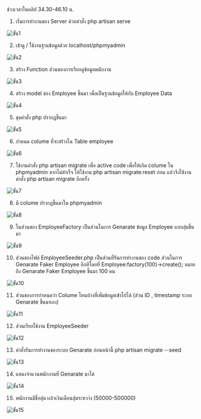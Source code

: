 ช่วงเวลาในคลิป 34.30-46.10 น.

1. เริ่มการทำงานของ Server ด้วยคำสั่ง php artisan serve

![ขั้น1](https://user-images.githubusercontent.com/69668143/163854266-2be977cf-5124-44e4-9fa0-543d447537c4.png)

2. เข้าดู / ใช้งานฐานข้อมูลด้วย localhost/phpmyadmin

![ขั้น2](https://user-images.githubusercontent.com/69668143/163854299-05eee96e-1d54-4ab0-adc5-77e266356bb4.png)

3. สร้าง Function ส่วนของการเรียกดูข้อมูลพนักงาน

![ขั้น3](https://user-images.githubusercontent.com/69668143/163854311-350173a1-56ee-43d6-9711-aef6ede66e7d.png)

4. สร้าง model ของ Employee ขึ้นมา เพื่อเป็นฐานข้อมูลให้กับ Employee Data

![ขั้น4](https://user-images.githubusercontent.com/69668143/163854339-1f0c3ae7-6146-4f32-9f65-84434f8c8c59.png)

5. ชุดคำสั่ง php ปรากฏขึ้นมา
 
![ขั้น5](https://user-images.githubusercontent.com/69668143/163854353-08feaf4b-6684-408e-871c-4944997c3afd.png)

6. กำหนด colume ที่จะสร้างใน Table employee

![ขั้น6](https://user-images.githubusercontent.com/69668143/163854368-c46d5dde-8a00-4323-ba20-da71403d6974.png)

7. ใช้งานคำสั่ง php artisan migrate เพื่อ active code เพื่อให้เกิด colume ใน phpmyadmin 
    หากไม่สำเร็จ ให้ใช้งาน php artisan migrate:reset ก่อน เเล้วจึงใช้งานคำสั่ง php artisan migrate อีกครั้ง
 
![ขั้น7](https://user-images.githubusercontent.com/69668143/163854377-a36f6e1c-f6b1-4c6a-aaa8-f3b97e22342c.png)

8. มี colume ปรากฏขึ้นมาใน phpmyadmin

![ขั้น8](https://user-images.githubusercontent.com/69668143/163854393-b6cd0ca3-d8e3-480a-9984-b478c28075bd.png)
 
9. ในส่วนของ EmployeeFactory เป็นส่วนในการ Genarate ข้อมูล Employee แบบสุ่มขึ้นมา

![ขั้น9](https://user-images.githubusercontent.com/69668143/163854407-4687f009-afd0-462e-a12a-e15b13fb1e14.png)

10. ส่วนของไฟล์ EmployeeSeeder.php เป็นส่วนที่รันการทำงานของ code ส่วนในการ Genarate Faker Employee อีกทีโดยที่
    Employee:factory(100)->create(); หมายถึง Genarate Faker Employee ขึ้นมา 100 คน

![ขั้น10](https://user-images.githubusercontent.com/69668143/163854421-6f4342f7-36f7-4e1c-9e53-70ef5f9b8377.png)

11. ส่วนของการกำหนดว่า Colume ไหนบ้างที่เพิ่มข้อมูลเข้าไปได้ (ส่วน ID , timestamp ระบบ Genarate ขึ้นมาเอง) 

![ขั้น11](https://user-images.githubusercontent.com/69668143/163854437-865e4b15-ae8d-4a4f-a825-402bcdcb1532.png)

12. ส่วนเรียกใช้งาน EmployeeSeeder

![ขั้น12](https://user-images.githubusercontent.com/69668143/163854449-8ced9ab1-84d3-486c-959a-cd44c1a15253.png)

13. คำสั่งรันการทำงานของระบบ Genarate ก่อนหน้านี้ php artisan migrate --seed

![ขั้น13](https://user-images.githubusercontent.com/69668143/163854462-a1f73a5d-df07-43eb-90a4-e253b72ae07e.png)

14. แสดงจำนวนพนักงานที่ Genarate มาได้

![ขั้น14](https://user-images.githubusercontent.com/69668143/163854473-1277ec77-0902-4626-ab0c-5cffcf5208fe.png)

15. พนักงานมีชื่อสุ่ม เเล้วเงินเดือนสุ่มระหวา่ง (50000-500000)

![ขั้น15](https://user-images.githubusercontent.com/69668143/163854482-a33bc457-e0c9-4f62-b2f5-76df2a921080.png)

